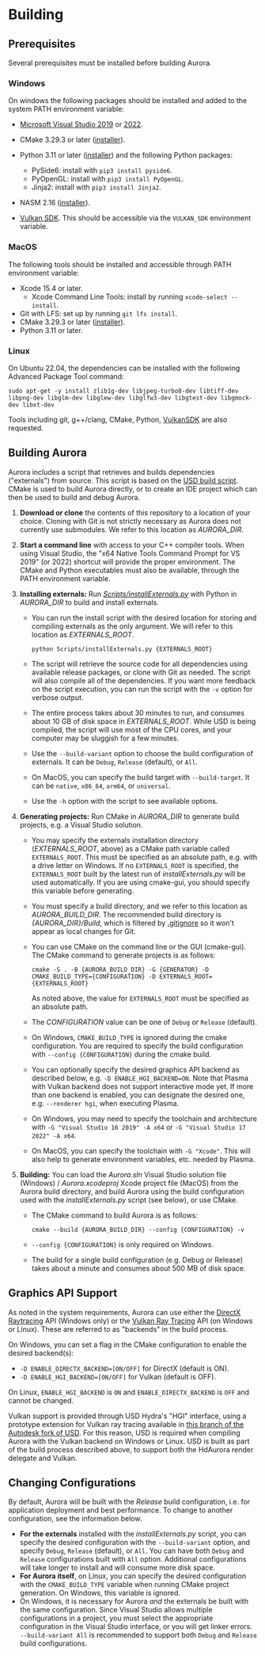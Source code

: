 # Building

## Prerequisites

Several prerequisites must be installed before building Aurora.

### Windows
On windows the following packages should be installed and added to the system PATH environment variable:
* [Microsoft Visual Studio 2019](https://my.visualstudio.com/Downloads?q=visual%20studio%202019) or [2022](https://my.visualstudio.com/Downloads?q=visual%20studio%202022).
* CMake 3.29.3 or later ([installer](https://github.com/Kitware/CMake/releases/download/v3.29.7/cmake-3.29.7-windows-x86_64.msi)).
* Python 3.11 or later ([installer](https://www.python.org/downloads/release/python-3119/)) and the following Python packages:
  * PySide6: install with `pip3 install pyside6`.
  * PyOpenGL: install with `pip3 install PyOpenGL`.
  * Jinja2: install with `pip3 install Jinja2`.

* NASM 2.16 ([installer](https://www.nasm.us/pub/nasm/releasebuilds/2.16.01/win64/nasm-2.16.01-installer-x64.exe)).
* [Vulkan SDK](https://vulkan.lunarg.com/sdk/home#windows). This should be accessible via the `VULKAN_SDK` environment variable.

### MacOS
The following tools should be installed and accessible through PATH environment variable:
* Xcode 15.4 or later.
  * Xcode Command Line Tools: install by running `xcode-select --install`.
* Git with LFS: set up by running `git lfs install`.
* CMake 3.29.3 or later ([installer](https://github.com/Kitware/CMake/releases/download/v3.29.7/cmake-3.29.7-macos-universal.dmg)).
* Python 3.11 or later.

### Linux
On Ubuntu 22.04, the dependencies can be installed with the following Advanced Package Tool command:
```
sudo apt-get -y install zlib1g-dev libjpeg-turbo8-dev libtiff-dev libpng-dev libglm-dev libglew-dev libglfw3-dev libgtest-dev libgmock-dev libxt-dev
```

Tools including git, g++/clang, CMake, Python, [VulkanSDK](https://vulkan.lunarg.com/) are also requested.

## Building Aurora

Aurora includes a script that retrieves and builds dependencies ("externals") from source. This script is based on the [USD build script](https://github.com/PixarAnimationStudios/USD/tree/release/build_scripts). CMake is used to build Aurora directly, or to create an IDE project which can then be used to build and debug Aurora.

1. **Download or clone** the contents of this repository to a location of your choice. Cloning with Git is not strictly necessary as Aurora does not currently use submodules. We refer to this location as *AURORA_DIR*.

2. **Start a command line** with access to your C++ compiler tools. When using Visual Studio, the "x64 Native Tools Command Prompt for VS 2019" (or 2022) shortcut will provide the proper environment. The CMake and Python executables must also be available, through the PATH environment variable.

3. **Installing externals:** Run *[Scripts/installExternals.py](/Scripts/installExternals.py)* with Python in *AURORA_DIR* to build and install externals.

   - You can run the install script with the desired location for storing and compiling externals as the only argument. We will refer to this location as *EXTERNALS_ROOT*.
     ```
     python Scripts/installExternals.py {EXTERNALS_ROOT}
     ```

   - The script will retrieve the source code for all dependencies using available release packages, or clone with Git as needed. The script will also compile all of the dependencies. If you want more feedback on the script execution, you can run the script with the `-v` option for verbose output.

   - The entire process takes about 30 minutes to run, and consumes about 10 GB of disk space in *EXTERNALS_ROOT*. While USD is being compiled, the script will use most of the CPU cores, and your computer may be sluggish for a few minutes.

   - Use the `--build-variant` option to choose the build configuration of externals. It can be `Debug`, `Release` (default), or `All`.

   - On MacOS, you can specify the build target with `--build-target`. It can be `native`, `x86_64`, `arm64`, or `universal`.

   - Use the `-h` option with the script to see available options.

4. **Generating projects:** Run CMake in *AURORA_DIR* to generate build projects, e.g. a Visual Studio solution.

   - You may specify the externals installation directory (*EXTERNALS_ROOT*, above) as a CMake path variable called `EXTERNALS_ROOT`. This must be specified as an absolute path, e.g. with a drive letter on Windows. If no `EXTERNALS_ROOT` is specified, the `EXTERNALS_ROOT` built by the latest run of *installExternals.py* will be used automatically. If you are using cmake-gui, you should specify this variable before generating.

   - You must specify a build directory, and we refer to this location as *AURORA_BUILD_DIR*. The recommended build directory is *{AURORA_DIR}/Build*, which is filtered by [.gitignore](/.gitignore) so it won't appear as local changes for Git.

   - You can use CMake on the command line or the GUI (cmake-gui). The CMake command to generate projects is as follows:

     ```
     cmake -S . -B {AURORA_BUILD_DIR} -G {GENERATOR} -D CMAKE_BUILD_TYPE={CONFIGURATION} -D EXTERNALS_ROOT={EXTERNALS_ROOT}
     ```

     As noted above, the value for `EXTERNALS_ROOT` must be specified as an absolute path.

   - The *CONFIGURATION* value can be one of `Debug` or `Release` (default).

   - On Windows, `CMAKE_BUILD_TYPE` is ignored during the cmake configuration. You are required to specify the build configuration with `--config {CONFIGURATION}` during the cmake build.

   - You can optionally specify the desired graphics API backend as described below, e.g. `-D ENABLE_HGI_BACKEND=ON`. Note that Plasma with Vulkan backend does not support interactive mode yet. If more than one backend is enabled, you can designate the desired one, e.g. `--renderer hgi`, when executing Plasma.

   - On Windows, you may need to specify the toolchain and architecture with `-G "Visual Studio 16 2019" -A x64` or `-G "Visual Studio 17 2022" -A x64`.

   - On MacOS, you can specify the toolchain with `-G "Xcode"`. This will also help to generate environment variables, etc. needed by Plasma.

5. **Building:** You can load the *Aurora.sln* Visual Studio solution file (Windows) / *Aurora.xcodeproj* Xcode project file (MacOS) from the Aurora build directory, and build Aurora using the build configuration used with the *installExternals.py* script (see below), or use CMake.

   - The CMake command to build Aurora is as follows:

     ```
     cmake --build {AURORA_BUILD_DIR} --config {CONFIGURATION} -v
     ```
   - `--config {CONFIGURATION}` is only required on Windows.
   - The build for a single build configuration (e.g. Debug or Release) takes about a minute and consumes about 500 MB of disk space.

## Graphics API Support

As noted in the system requirements, Aurora can use either the [DirectX Raytracing](https://microsoft.github.io/DirectX-Specs/d3d/Raytracing.html) API (Windows only) or the [Vulkan Ray Tracing](https://www.khronos.org/blog/ray-tracing-in-vulkan) API (on Windows or Linux). These are referred to as "backends" in the build process.

On Windows, you can set a flag in the CMake configuration to enable the desired backend(s):

- `-D ENABLE_DIRECTX_BACKEND=[ON/OFF]` for DirectX (default is ON).
- `-D ENABLE_HGI_BACKEND=[ON/OFF]` for Vulkan (default is OFF).

On Linux,  `ENABLE_HGI_BACKEND` is `ON` and `ENABLE_DIRECTX_BACKEND` is `OFF` and cannot be changed.

Vulkan support is provided through USD Hydra's "HGI" interface, using a prototype extension for Vulkan ray tracing available in [this branch of the Autodesk fork of USD](https://github.com/autodesk-forks/USD/tree/adsk/feature/hgiraytracing). For this reason, USD is required when compiling Aurora with the Vulkan backend on Windows or Linux. USD is built as part of the build process described above, to support both the HdAurora render delegate and Vulkan.


## Changing Configurations

By default, Aurora will be built with the *Release* build configuration, i.e. for application deployment and best performance. To change to another configuration, see the information below.

- **For the externals** installed with the *installExternals.py* script, you can specify the desired configuration with the `--build-variant` option, and specify `Debug`, `Release` (default), or `All`. You can have both `Debug` and `Release` configurations built with `All` option. Additional configurations will take longer to install and will consume more disk space.
- **For Aurora itself**, on Linux, you can specify the desired configuration with the `CMAKE_BUILD_TYPE` variable when running CMake project generation. On Windows, this variable is ignored.
- On Windows, it is necessary for Aurora *and* the externals be built with the same configuration. Since Visual Studio allows multiple configurations in a project, you must select the appropriate configuration in the Visual Studio interface, or you will get linker errors. `--build-variant All` is recommended to support both `Debug` and `Release` build configurations.
